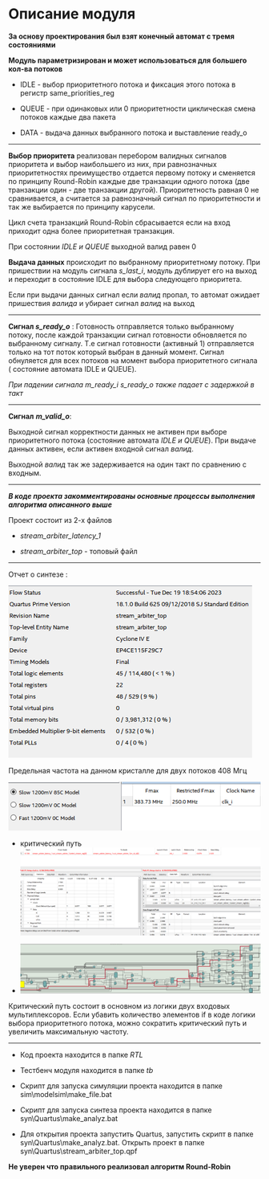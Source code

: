 

# Описание модуля

  

**За основу проектирования был взят конечный автомат с тремя состояниями**

**Модуль параметризирован и может использоваться для большего кол-ва потоков** 
  

- IDLE - выбор приоритетного потока и фиксация этого потока в регистр same_priorities_reg

- QUEUE - при одинаковых или 0 приоритетности циклическая смена потоков каждые два пакета

- DATA - выдача данных выбранного потока и выставление ready_o

--------------------------------------------------------------------------------------------------------------------

**Выбор приоритета** реализован перебором валидных сигналов
приоритета и выбор наибольшего из них, при равнозначных приоритетностях преимущество отдается первому потоку и сменяется по принципу Round-Robin каждые две транзакции одного потока (две транзакции один - две транзакции другой). Приоритетность равная 0 не сравнивается, а считается за равнозначный сигнал по приоритетности и так же выбирается по принципу карусели.

Цикл счета транзакций Round-Robin сбрасывается если на вход приходит одна более приоритетная транзакция.

При состоянии *IDLE и QUEUE*  выходной валид равен 0

**Выдача данных** происходит по выбранному приоритетному потоку. При пришествии на модуль сигнала *s_last_i*, модуль дублирует его на выход и переходит в состояние IDLE для выбора следующего приоритета.

Если при выдачи данных сигнал если  *валид* пропал, то автомат ожидает пришествия *валида* и убирает сигнал *валид* на выход

  

---

  

  

**Сигнал *s_ready_o*** :
Готовность отправляется только выбранному потоку, после каждой транзакции сигнал готовности обновляется по выбранному сигналу. Т.е сигнал готовности (активный 1) отправляется только на тот поток который выбран в данный момент. Сигнал обнуляется для всех потоков на момент выбора приоритетного сигнала ( состояние автомата IDLE и QUEUE). 

*При падении сигнала m_ready_i s_ready_o также падает с задержкой в такт*

  

---

**Сигнал** ***m_valid_o***:

Выходной сигнал корректности данных не активен при выборе приоритетного потока (состояние автомата *IDLE и QUEUE*). При выдаче данных активен, если активен входной сигнал *валид*.

Выходной *валид* так же задерживается на один такт по сравнению с входным.

  

---

***В коде проекта закомментированы основные процессы выполнения алгоритма описанного выше***

  

Проект состоит из 2-х файлов

- *stream_arbiter_latency_1*

- *stream_arbiter_top* - топовый файл

---

Отчет о синтезе :

![  ](/doc/3.png)

  

Предельная частота на данном кристалле для двух потоков 408 Мгц

  

![  ](/doc/4.png)

- критический путь ![  ](/doc/7.png)

- ![ RTL модель критического пути ](/doc/8.png)

Критический путь состоит в основном из логики двух входовых мультиплексоров. Если убавить количество элементов if в коде логики выбора приоритетного потока, можно сократить критический путь и увеличить максимальную частоту.

---

- Код проекта находится в папке *RTL*

- Тестбенч модуля находится в папке *tb*

- Скрипт для запуска симуляции проекта находится в папке sim\modelsim\make_file.bat

- Скрипт для запуска синтеза проекта находится в папке syn\Quartus\make_analyz.bat

- Для открытия проекта запустить Quartus, запустить скрипт в папке syn\Quartus\make_analyz.bat. Открыть проект в папке syn\Quartus\stream_arbiter_top.qpf

  
**Не уверен что правильного реализовал алгоритм Round-Robin**

  

